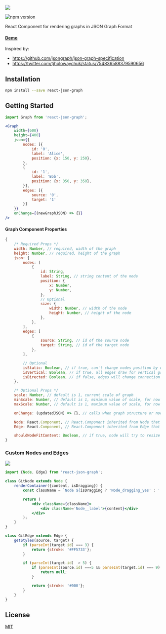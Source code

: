 ![](https://raw.githubusercontent.com/antonKalinin/react-json-graph/master/static/usage_demo.gif)

[![npm version](https://badge.fury.io/js/react-json-graph.svg)](https://badge.fury.io/js/react-json-graph)

React Component for rendering graphs in JSON Graph Format

#### [Demo](http://antonkalinin.github.io/react-json-graph/)

Inspired by:
- https://github.com/jsongraph/json-graph-specification
- https://twitter.com/tjholowaychuk/status/754836588379590656

## Installation

```bash
npm install --save react-json-graph
```

## Getting Started
```jsx
import Graph from 'react-json-graph';

<Graph
    width={600}
    height={400}
    json={{
        nodes: [{
            id: '0',
            label: 'Alice',
            position: {x: 150, y: 250},
        },
        {
            id: '1',
            label: 'Bob',
            position: {x: 350, y: 350},
        }],
        edges: [{
            source: '0',
            target: '1'
        }]
    }}
    onChange={(newGraphJSON) => {}}
/>
```

#### Graph Component Properties

```js
{
    /* Required Props */
    width: Number, // required, width of the graph
    height: Number, // required, height of the graph
    json: {
        nodes: [
            {
                id: String,
                label: String, // string content of the node
                position: {
                    x: Number,
                    y: Number,
                },
                // Optional
                size: {
                    width: Number, // width of the node
                    height: Number, // height of the node
                },
            },
        ],
        edges: [
            {
                source: String, // id of the source node
                target: String, // id of the target node
            },
        ],

        // Optional
        isStatic: Boolean, // if true, can't change nodes position by dragging
        isVertical: Boolean, // if true, all edges draw for vertical graph
        isDirected: Boolean, // if false, edges will change connection position depending on source and target nodes position relative to each other
    },

    /* Optional Props */
    scale: Number, // default is 1, current scale of graph
    minScale: Number, // default is 1, minimum value of scale, for now can not be less then 0.3
    maxScale: Number, // default is 1, maximum value of scale, for now can not be greater then 1

    onChange: (updatedJSON) => {}, // calls when graph structure or node position has been changed, accepts new graph JSON as only parameter

    Node: React.Component, // React.Component inherited from Node that customize node appearence
    Edge: React.Component, // React.Component inherited from Edge that customize edge appearence

    shouldNodeFitContent: Boolean, // if true, node will try to resize to fit content
}
```

### Custom Nodes and Edges

![](https://raw.githubusercontent.com/antonKalinin/react-json-graph/master/static/git_demo.gif)


```jsx
import {Node, Edge} from 'react-json-graph';

class GitNode extends Node {
    renderContainer({content, isDragging}) {
        const className = `Node ${isDragging ? 'Node_dragging_yes' : ''}`;

        return (
            <div className={className}>
                <div className='Node__label'>{content}</div>
            </div>
        );
    }
}

class GitEdge extends Edge {
    getStyles(source, target) {
        if (parseInt(target.id) === 3) {
            return {stroke: '#FF5733'};
        }

        if (parseInt(target.id)  > 5) {
            if (parseInt(source.id) ===5 && parseInt(target.id) === 9) {
                return null;
            }

            return {stroke: '#000'};
        }
    }
}
```

## License

  [MIT](LICENSE)

